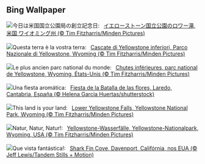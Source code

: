 ## Bing Wallpaper
![](https://www.bing.com/th?id=OHR.YellowstoneFalls_JA-JP6487978368_UHD.jpg&w=1000)今日は米国国立公園局の創立記念日:&nbsp;&ensp;[イエローストーン国立公園のロワー滝, 米国 ワイオミング州 (© Tim Fitzharris/Minden Pictures)](https://www.bing.com/th?id=OHR.YellowstoneFalls_JA-JP6487978368_UHD.jpg)
<br><br/>
![](https://www.bing.com/th?id=OHR.YellowstoneFalls_IT-IT0133423333_UHD.jpg&w=1000)Questa terra è la vostra terra:&nbsp;&ensp;[Cascate di Yellowstone inferiori, Parco Nazionale di Yellowstone, Wyoming (© Tim Fitzharris/Minden Pictures)](https://www.bing.com/th?id=OHR.YellowstoneFalls_IT-IT0133423333_UHD.jpg)
<br><br/>
![](https://www.bing.com/th?id=OHR.YellowstoneFalls_FR-FR8862053079_UHD.jpg&w=1000)Le plus ancien parc national du monde:&nbsp;&ensp;[Chutes inférieures, parc national de Yellowstone, Wyoming, États-Unis (© Tim Fitzharris/Minden Pictures)](https://www.bing.com/th?id=OHR.YellowstoneFalls_FR-FR8862053079_UHD.jpg)
<br><br/>
![](https://www.bing.com/th?id=OHR.Battleofflowers_ES-ES3497092168_UHD.jpg&w=1000)Una fiesta aromática:&nbsp;&ensp;[Fiesta de la Batalla de las flores, Laredo, Cantabria, España (© Helena Garcia Huertas/shutterstock)](https://www.bing.com/th?id=OHR.Battleofflowers_ES-ES3497092168_UHD.jpg)
<br><br/>
![](https://www.bing.com/th?id=OHR.YellowstoneFalls_EN-GB2715423091_UHD.jpg&w=1000)This land is your land:&nbsp;&ensp;[Lower Yellowstone Falls, Yellowstone National Park, Wyoming (© Tim Fitzharris/Minden Pictures)](https://www.bing.com/th?id=OHR.YellowstoneFalls_EN-GB2715423091_UHD.jpg)
<br><br/>
![](https://www.bing.com/th?id=OHR.YellowstoneFalls_DE-DE1411382450_UHD.jpg&w=1000)Natur, Natur, Natur!:&nbsp;&ensp;[Yellowstone-Wasserfälle, Yellowstone-Nationalpark, Wyoming, USA (© Tim Fitzharris/Minden Pictures)](https://www.bing.com/th?id=OHR.YellowstoneFalls_DE-DE1411382450_UHD.jpg)
<br><br/>
![](https://www.bing.com/th?id=OHR.SharkFinCove_PT-BR7883835575_UHD.jpg&w=1000)Que vista fantástica!:&nbsp;&ensp;[Shark Fin Cove, Davenport, Califórnia, nos EUA (© Jeff Lewis/Tandem Stills + Motion)](https://www.bing.com/th?id=OHR.SharkFinCove_PT-BR7883835575_UHD.jpg)
<br><br/>
